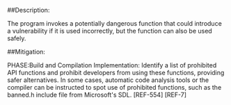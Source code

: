 ##Description:

The program invokes a potentially dangerous function that could introduce a vulnerability if it is used incorrectly, but the function can also be used safely.



##Mitigation:


PHASE:Build and Compilation Implementation:
Identify a list of prohibited API functions and prohibit developers from using these functions, providing safer alternatives. In some cases, automatic code analysis tools or the compiler can be instructed to spot use of prohibited functions, such as the banned.h include file from Microsoft's SDL. [REF-554] [REF-7]

